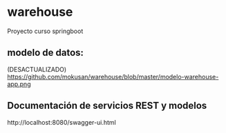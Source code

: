 # warehouse
Proyecto curso springboot

## modelo de datos:
(DESACTUALIZADO) https://github.com/mokusan/warehouse/blob/master/modelo-warehouse-app.png

## Documentación de servicios REST y modelos
http://localhost:8080/swagger-ui.html
